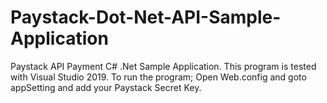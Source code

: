# Paystack-Dot-Net-API-Sample-Application
Paystack API Payment C# .Net Sample Application.
This program is tested with Visual Studio 2019. 
To run the program; Open Web.config and goto appSetting and add your Paystack Secret Key.
